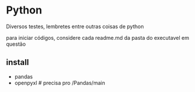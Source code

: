 # Python
Diversos testes, lembretes entre outras coisas de python

para iniciar códigos, considere cada readme.md da pasta do executavel em questão

## install
- pandas 
- openpyxl # precisa pro /Pandas/main
